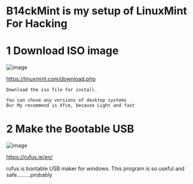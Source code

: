 # B14ckMint is my setup of LinuxMint For Hacking

# 1 Download ISO image

![image](https://user-images.githubusercontent.com/75846902/154009279-a9dc595e-b8b9-4b36-b93a-4b8f2f138fe3.png)

https://linuxmint.com/download.php

```
Download the iso file for install.

You can chose any versions of desktop systems
Bur My recommend is Xfce, because Light and fast
```
# 2 Make the Bootable USB 

![image](https://user-images.githubusercontent.com/75846902/154009826-bcf731d1-7d9e-4e28-859a-ec9de43441b9.png)

https://rufus.ie/en/

rufus is bootable USB maker for windows.
This program is so useful and safe.........probably


